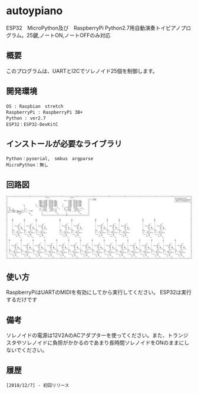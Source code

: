 # autoypiano

ESP32　MicroPython及び　RaspberryPi Python2.7用自動演奏トイピアノプログラム。25鍵,ノートON,ノートOFFのみ対応

## 概要
このプログラムは、UARTとI2Cでソレノイド25個を制御します。

## 開発環境
    OS : Raspbian　stretch
    RaspberryPi : RaspberryPi 3B+
    Python : ver2.7
    ESP32：ESP32-DevKitC

## インストールが必要なライブラリ
    Python：pyserial,　smbus　argparse
    MicroPython：無し
## 回路図
![SS](https://github.com/YoutechA320U/autoypiano/blob/master/ToyPiano.png "SS")
## 使い方
RaspberryPiはUARTのMIDIを有効にしてから実行してください。
ESP32は実行するだけです

## 備考
ソレノイドの電源は12V2AのACアダプターを使ってください。また、トランジスタやソレノイドに負担がかかるのであまり長時間ソレノイドをONのままにしないでください。
 

## 履歴
    [2018/12/7] - 初回リリース

